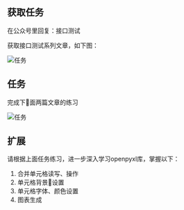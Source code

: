 ## 获取任务

在公众号里回复：接口测试

获取接口测试系列文章，如下图：

![任务](images/three-1.png)

## 任务

完成下面两篇文章的练习

![任务](images/three-excel.png)

## 扩展

请根据上面任务练习，进一步深入学习openpyxl库，掌握以下：
1. 合并单元格读写、操作
2. 单元格背景设置
3. 单元格字体、颜色设置
4. 图表生成 